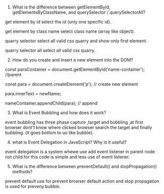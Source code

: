  1. What is the difference between getElementById, getElementsByClassName, and querySelector / querySelectorAll?

get element by id select the id (only one specific id).

get element by class name select class name (array like object).

quarry selector select all valid css quarry and show only first element.

quarry selector all select all valid css quarry.



2. How do you create and insert a new element into the DOM?

const paraContainer = document.getElementById('name-container'); //parent

const para = document.createElement('p'); // create new element

para.innerText = newName; 

nameContainer.appendChild(para); // append



3. What is Event Bubbling and how does it work?

event bubbling has three phase capture ,target and bubbling ,at first browser dont't know where clicked browser search the target and finally bubbling. (it goes bottom to uo like bubble).


4. what is Event Delegation in JavaScript? Why is it useful?

event delegation is a system whewe use add event listener in parent node not child.for this code is simple and less use of event listener.



5. What is the difference between preventDefault() and stopPropagation() methods? 

  prevent default use for prevent browser default action and stop propagation is used for preveny bubble.
